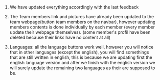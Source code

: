 <!-- not problems just neeed to be updated/doing.md-->

1. We have updated everything accordingly with the last feedback

2. The Team members link and pictures have already been updated to the team webpage(button team members on the navbar), however updating members contents is done individually by each member (every member update their webpage themselves). (some member's profil have been deleted because their links have no content at all)

3. Languages: all the language buttons work well, however you will notice that in other languages (except the english), you will find somethings that are still written in english, this is because we are updating first the english language version and after we finish with the english version we will surely update the remaining two languages as their are supposed to be.  
